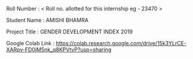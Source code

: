 Roll Number       :   < Roll no. allotted for this internship eg - 23470 >

Student Name      :  AMISHI BHAMRA

Project Title     :   GENDER DEVELOPMENT INDEX 2019

Google Colab Link :  https://colab.research.google.com/drive/15k3YLrCE-XARpv-FD0jM5nk_q8KPVtvP?usp=sharing
